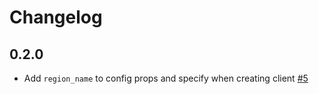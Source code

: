 # Changelog

## 0.2.0
 * Add `region_name` to config props and specify when creating client [#5](https://github.com/singer-io/tap-dynamodb/pull/5)

